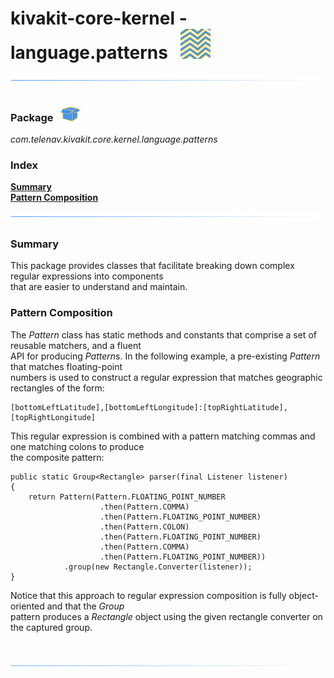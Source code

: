 # kivakit-core-kernel - language.patterns &nbsp; ![](../../../documentation/images/pattern-48.png)

![](../documentation/images/horizontal-line.png)

### Package &nbsp; ![](../../../documentation/images/box-32.png)

*com.telenav.kivakit.core.kernel.language.patterns*

### Index

[**Summary**](#summary)  
[**Pattern Composition**](#pattern-composition)

![](../documentation/images/horizontal-line.png)

### Summary <a name="summary"></a>

This package provides classes that facilitate breaking down complex regular expressions into components  
that are easier to understand and maintain.

### Pattern Composition <a name="pattern-composition"></a>

The *Pattern* class has static methods and constants that comprise a set of reusable matchers, and a fluent  
API for producing *Pattern*s. In the following example, a pre-existing *Pattern* that matches floating-point  
numbers is used to construct a regular expression that matches geographic rectangles of the form:

    [bottomLeftLatitude],[bottomLeftLongitude]:[topRightLatitude],[topRightLongitude]

This regular expression is combined with a pattern matching commas and one matching colons to produce  
the composite pattern:

    public static Group<Rectangle> parser(final Listener listener)
    {
        return Pattern(Pattern.FLOATING_POINT_NUMBER
                        .then(Pattern.COMMA)
                        .then(Pattern.FLOATING_POINT_NUMBER)
                        .then(Pattern.COLON)
                        .then(Pattern.FLOATING_POINT_NUMBER)
                        .then(Pattern.COMMA)
                        .then(Pattern.FLOATING_POINT_NUMBER))
                .group(new Rectangle.Converter(listener));
    }

Notice that this approach to regular expression composition is fully object-oriented and that the *Group*  
pattern produces a *Rectangle* object using the given rectangle converter on the captured group.

<br/>

![](../documentation/images/horizontal-line.png)
